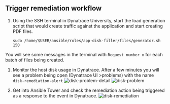 ## Trigger remediation workflow

1. Using the SSH terminal in Dynatrace University, start the load generation script that would create traffic against the application and start creating PDF files.

   ```(bash)
   sudo /home/$USER/ansible/roles/app-disk-filler/files/generator.sh 150
   ```

You will see some messages in the terminal with `Request number x` for each batch of files being created.

1. Monitor the host disk usage in Dynatrace. After a few minutes you will see a problem being open (Dynatrace UI >problems) with the name `disk-remediation-alert`
   ![disk-problem-detail](../../assets/images/04-06-disk-problem-detail.png)
   ![disk-problem](../../assets/images/04-06-disk-problem.png)

1. Get into Ansible Tower and check the remediation action being triggered as a response to the event in Dynatrace.
   ![disk-remediation](../../assets/images/04-06-disk-remediation.png)
